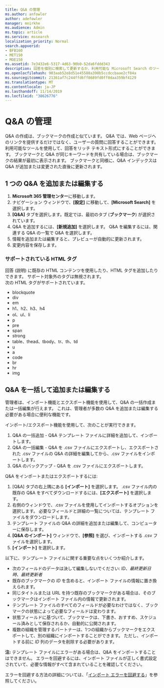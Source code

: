 ```yaml
---
title: Q&A の管理
ms.author: anfowler
author: adefowler
manager: mnirkhe
ms.audience: Admin
ms.topic: article
ms.service: mssearch
localization_priority: Normal
search.appverid:
- BFB160
- MET150
- MOE150
ms.assetid: 7e3432e6-5317-4d63-90b0-52da6fddd343
description: 回答を個別に検索して更新するか、利用可能な Microsoft Search のツールを使用して一括ですべての回答を編集します
ms.openlocfilehash: 903aab52e8d51e45588a390b5ccdccbaae2cf04a
ms.sourcegitcommit: 21361af7c244ffd6ff8689fd0ff0daa359bf4129
ms.translationtype: MT
ms.contentlocale: ja-JP
ms.lasthandoff: 11/14/2019
ms.locfileid: "38626776"
---
```

# <a name="manage-qas"></a>Q&A の管理

Q&A の作成は、ブックマークの作成と似ています。 Q&A では、Web ページへのリンクを提供するだけではなく、ユーザーの質問に回答することができます。 利用可能なツールを使用して、回答をリッチ テキスト形式にすることができます。 ブックマークと Q&A が同じキーワードを共有している場合は、ブックマークの結果が最初に表示されます。 ブックマークと同様に、Q&A インデックスは Q&A が追加または変更された直後に更新されます。 

## <a name="add-or-edit-a-single-qa"></a>1 つの Q&A を追加または編集する
1. **Microsoft 365 管理センター**に移動します。
1. ナビゲーション ウィンドウで、**[設定]** に移動して、**[Microsoft Search]** を選択します。
1. **[Q&A]** タブを選択します。既定では、最初のタブ (**ブックマーク**) が選択されています。
1. Q&A を追加するには、**[新規追加]** を選択します。
Q&A を編集するには、関連する Q&A の一覧で Q&A を選択します。
1. 情報を追加または編集すると、プレビューが自動的に更新されます。
1. 変更内容を保存します。

### <a name="supported-html-tags"></a>サポートされている HTML タグ
回答 (説明) に既存の HTML コンテンツを使用したり、HTML タグを追加したりできます。 サポート対象外のタグは無視されます。  
次の HTML タグがサポートされています。
- blockquote
- div
- em
- h1、h2、h3、h4
- ol、ul、li
- p
- pre
- span
- strong
- table、thead、tbody、tr、th、td
- u
- a
- code
- br
- hr
- img

## <a name="bulk-add-or-edit-qas"></a>Q&A を一括して追加または編集する
管理者は、インポート機能とエクスポート機能を使用して、Q&A の一括作成または一括編集が行えます。 これは、管理者が多数の Q&A を追加または編集する必要がある場合に便利な機能です。 

インポート/エクスポート機能を使用して、次のことが実行できます。
1. Q&A の一括追加 - Q&A テンプレート ファイルに詳細を追加して、インポートします。
1. Q&A の一括編集 - Q&A を .csv ファイルにエクスポートし、エクスポートされた .csv ファイルの Q&A の詳細を編集してから、.csv ファイルをインポートします。
1. Q&A のバックアップ - Q&A を .csv ファイルにエクスポートします。

Q&A をインポートまたはエクスポートするには:
1. [Q&A] タブの右上隅にある **[インポート]** を選択します。 .csv ファイル内の既存の Q&A をすべてダウンロードするには、**[エクスポート]** を選択します。
1. 右側のウィンドウで、.csv ファイルを使用してインポートするオプションを選択します。
必要なフィールドと詳細の一覧については、テンプレート ファイルをダウンロードします。 
1. テンプレート ファイルの Q&A の詳細を追加または編集して、コンピューターに保存します。 
1. **[Q&A のインポート]** ウィンドウで、**[参照]** を選び、インポートする .csv ファイルを選択します。
1. **[インポート]** を選択します。

以下に、テンプレート ファイルに関する重要な点をいくつか紹介します。
- 次のフィールドのデータは決して編集しないでください: *ID*、*最終更新日時*、*最終更新者*
- 既存のブックマークの *ID* を含めると、インポート ファイルの情報に置き換えられます。
- 同じタイトルまたは URL を持つ既存のブックマークがある場合は、そのブックマークはインポート ファイル内の情報で更新されます。
- テンプレート ファイルのすべてのフィールドが必要なわけではなく、ブックマークの状態によって必要なフィールドは変わります。
- 状態フィールドに基づいて、ブックマークは、下書き、おすすめ、スケジュール済みとして保存されるか、自動的に公開されます。
- 複数の組織を管理するパートナーは、1つの組織からブックマークをエクスポートして、別の組織にインポートすることができます。 ただし、インポートする前に *ID* 列のデータを削除する必要があります。

**注:** テンプレート ファイルにエラーがある場合は、Q&A をインポートすることはできません。 エラーを回避するには、インポート ファイルが正しく書式設定されていて、必要な情報がすべて含まれていることを確認してください。 

エラーを回避する方法の詳細については、「[インポート エラーを回避する](manage-bookmarks.md#prevent-import-errors)」を参照してください。